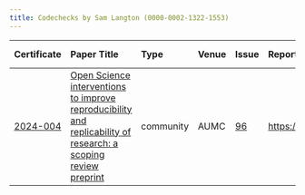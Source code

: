 ```yaml
---
title: Codechecks by Sam Langton (0000-0002-1322-1553)
---
```



|Certificate |Paper Title                                                                                                     |Type      |Venue |Issue |Report                                  |Check date |
|:-------|:---------------------------------------------|:------------------|:------------------|:---|:--------------------------|:------------------|
|[2024-004](https://codecheck.org.uk/register/certs/2024-004/)|[Open Science interventions to improve reproducibility and replicability of research: a scoping review preprint ](https://doi.org/10.31222/osf.io/a8rmu)|community |AUMC  |[96](https://github.com/codecheckers/register/issues/96)|https://doi.org/10.5281/zenodo.13364677 |2024-08-01 |
